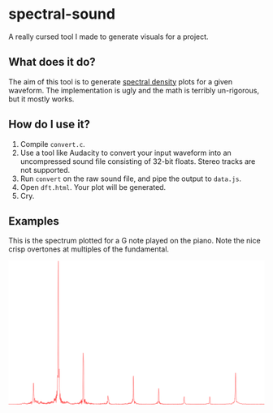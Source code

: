 # spectral-sound

A really cursed tool I made to generate visuals for a project.

## What does it do?

The aim of this tool is to generate [spectral density](https://en.wikipedia.org/wiki/Spectral_density) plots for a given waveform. The implementation is ugly and the math is terribly un-rigorous, but it mostly works.

## How do I use it?

1. Compile `convert.c`.
2. Use a tool like Audacity to convert your input waveform into an uncompressed sound file consisting of 32-bit floats. Stereo tracks are not supported.
3. Run `convert` on the raw sound file, and pipe the output to `data.js`.
4. Open `dft.html`. Your plot will be generated.
5. Cry.

## Examples

This is the spectrum plotted for a G note played on the piano. Note the nice crisp overtones at multiples of the fundamental.

![](example-image.png)
